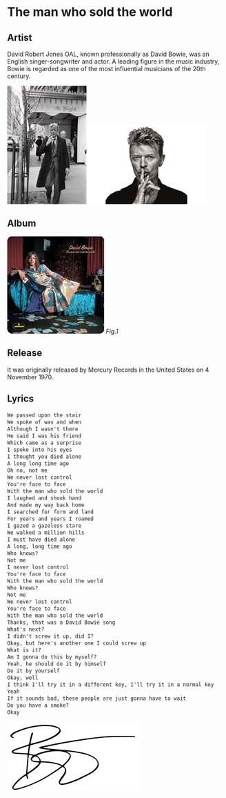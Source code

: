# The man who sold the world

## Artist

David Robert Jones OAL, known professionally as David Bowie, was an English singer-songwriter and actor. A leading figure in the music industry, Bowie is regarded as one of the most influential musicians of the 20th century.

![artist ava](images/ava2.png)![artist ava](images/ava.png)

## Album


![Album Cover](images/theManWhoSoldTheWorld.png)
_Fig.1_

## Release

It was originally released by Mercury Records in the United States on 4 November 1970.

## Lyrics

```text
We passed upon the stair
We spoke of was and when
Although I wasn't there
He said I was his friend
Which came as a surprise
I spoke into his eyes
I thought you died alone
A long long time ago
Oh no, not me
We never lost control
You're face to face
With the man who sold the world
I laughed and shook hand
And made my way back home
I searched for form and land
For years and years I roamed
I gazed a gazeless stare
We walked a million hills
I must have died alone
A long, long time ago
Who knows?
Not me
I never lost control
You're face to face
With the man who sold the world
Who knows?
Not me
We never lost control
You're face to face
With the man who sold the world
Thanks, that was a David Bowie song
What's next?
I didn't screw it up, did I?
Okay, but here's another one I could screw up
What is it?
Am I gonna do this by myself?
Yeah, he should do it by himself
Do it by yourself
Okay, well
I think I'll try it in a different key, I'll try it in a normal key
Yeah
If it sounds bad, these people are just gonna have to wait
Do you have a smoke?
Okay
```

![signature](images/signature.png)
